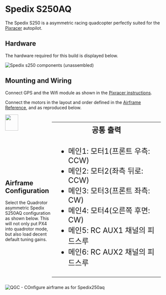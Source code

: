 # Spedix S250AQ

The Spedix S250 is a asymmetric racing quadcopter perfectly suited for the [Pixracer](../flight_controller/pixracer.md) autopilot.

## Hardware

The hardware required for this build is displayed below.

![Spedix s250 components (unassembled)](../../images/spedix_s250aq_arf_components_unassembled.jpg)

## Mounting and Wiring

Connect GPS and the Wifi module as shown in the [Pixracer instructions](../flight_controller/pixracer.md).

Connect the motors in the layout and order defined in the [Airframe Reference](../airframes/airframe_reference.md#quadrotor-asymmetric), and as reproduced below.

<div>
  <img src="../../assets/airframes/types/AirframeUnknown.svg" width="29%" style="max-height: 180px;" /> 
  
  <table style="float: right; width: 70%; font-size:1.5rem;">
    <colgroup><col></colgroup> <tr>
      <th>
        공통 출력
      </th>
    </tr>
<tr>
 <td style="vertical-align: top;"><ul><li>메인1: 모터1(프론트 우측: CCW)</li><li>메인2: 모터2(좌측 뒤로: CCW)</li><li>메인3: 모터3(프론트 좌측: CW)</li><li>메인4: 모터4(오른쪽 후면: CW)</li><li>메인5: RC AUX1 채널의 피드스루</li><li>메인6: RC AUX2 채널의 피드스루</li></ul></td>
</tr>
  </table>
</div>

## Airframe Configuration

Select the Quadrotor asymmetric Spedix S250AQ configuration as shown below. This will not only put PX4 into quadrotor mode, but also load decent default tuning gains.

![QGC - COnfigure airframe as for Spedix250aq](../../images/spedix_250aq_qgc.png)